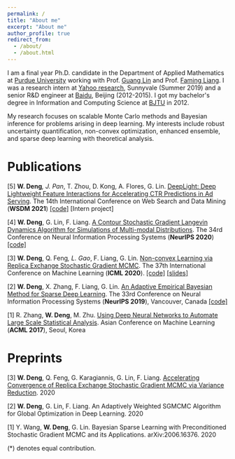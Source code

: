 ```yaml
---
permalink: /
title: "About me"
excerpt: "About me"
author_profile: true
redirect_from: 
  - /about/
  - /about.html
---
```


I am a final year Ph.D. candidate in the Department of Applied Mathematics at [Purdue University](https://www.purdue.edu/science/) working with Prof. [Guang Lin](https://www.math.purdue.edu/~lin491/) and Prof. [Faming Liang](https://www.stat.purdue.edu/~fmliang/). I was a research intern at [Yahoo research](https://research.yahoo.com/), Sunnyvale (Summer 2019) and a senior R&D engineer at [Baidu](https://www.baidu.com/), Beijing (2012-2015). I got my bachelor's degree in Information and Computing Science at [BJTU](https://www.bjtu.edu.cn/) in 2012.

My research focuses on scalable Monte Carlo methods and Bayesian inference for problems arising in deep learning. My interests include robust uncertainty quantification, non-convex optimization, enhanced ensemble, and sparse deep learning with theoretical analysis.




Publications
======

[5] **W. Deng**<sup>*</sup>, J. Pan<sup>*</sup>, T. Zhou, D. Kong, A. Flores, G. Lin. [DeepLight: Deep Lightweight Feature Interactions for Accelerating CTR Predictions in Ad Serving](https://arxiv.org/pdf/2002.06987.pdf). The 14th International Conference on Web Search and Data Mining (**WSDM 2021**) [\[code\]](https://github.com/WayneDW/DeepLight_Deep-Lightweight-Feature-Interactions) [Intern project]

[4] **W. Deng**, G. Lin, F. Liang. [A Contour Stochastic Gradient Langevin Dynamics Algorithm for Simulations of Multi-modal Distributions](https://arxiv.org/pdf/2010.09800.pdf). The 34rd Conference on Neural Information Processing Systems (**NeurIPS 2020**) [\[code\]](https://github.com/WayneDW/Contour-Stochastic-Gradient-Langevin-Dynamics)


[3] **W. Deng**, Q. Feng<sup>*</sup>, L. Gao<sup>*</sup>, F. Liang, G. Lin. [Non-convex Learning via Replica Exchange Stochastic Gradient MCMC](https://arxiv.org/pdf/2008.05367.pdf). The 37th International Conference on Machine Learning (**ICML 2020**). [\[code\]](https://github.com/gaoliyao/Replica_Exchange_Stochastic_Gradient_MCMC) [\[slides\]](https://icml.cc/media/Slides/icml/2020/virtual(no-parent)-16-15-00UTC-6023-non-convex_lear.pdf)


[2] **W. Deng**, X. Zhang, F. Liang, G. Lin. [An Adaptive Empirical Bayesian Method for Sparse Deep Learning](https://arxiv.org/pdf/1910.10791.pdf). The 33rd Conference on Neural Information Processing Systems (**NeurIPS 2019**), Vancouver, Canada [\[code\]](https://github.com/WayneDW/Bayesian-Sparse-Deep-Learning)

[1] R. Zhang, **W. Deng**, M. Zhu. [Using Deep Neural Networks to Automate Large Scale Statistical Analysis](https://arxiv.org/pdf/1708.03027.pdf). Asian Conference on Machine Learning (**ACML 2017**), Seoul, Korea

Preprints
======


[3] **W. Deng**, Q. Feng, G. Karagiannis, G. Lin, F. Liang. [Accelerating Convergence of Replica Exchange Stochastic Gradient MCMC via Variance Reduction](https://arxiv.org/pdf/2010.01084.pdf). 2020

[2] **W. Deng**, G. Lin, F. Liang. An Adaptively Weighted SGMCMC Algorithm for Global Optimization in Deep Learning. 2020

<!--- [1] Y. Wang, **W. Deng**, G. Lin. Bayesian Sparse Learning with Preconditioned Stochastic Gradient MCMC and its Applications. arXiv:2006.16376. 2020 -->

[1] Y. Wang, **W. Deng**, G. Lin. Bayesian Sparse Learning with Preconditioned Stochastic Gradient MCMC and its Applications. arXiv:2006.16376. 2020



(*) denotes equal contribution.
